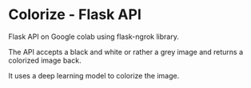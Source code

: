 # Colorize - Flask API
Flask API on Google colab using flask-ngrok library.

The API accepts a black and white or rather a grey image and returns a colorized image back.

It uses a deep learning model to colorize the image.
